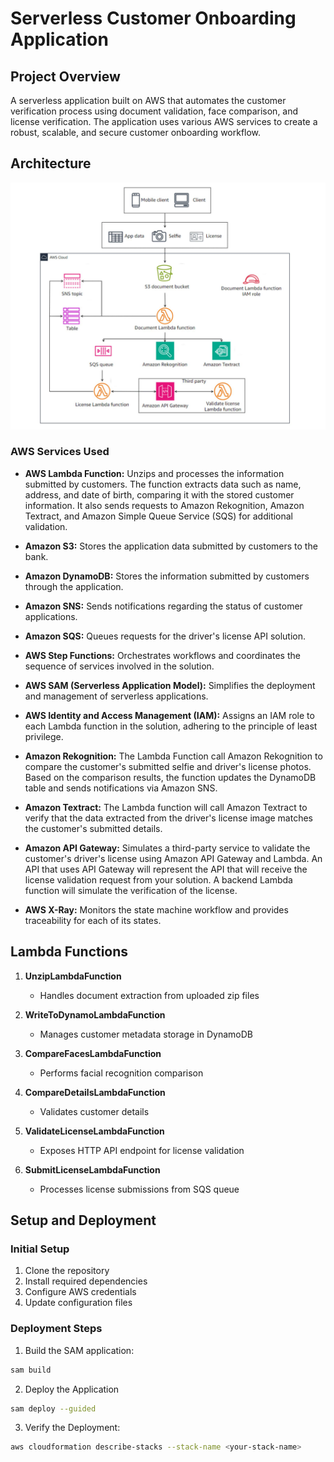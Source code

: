 # Serverless Customer Onboarding Application

## Project Overview
A serverless application built on AWS that automates the customer verification process using document validation, face comparison, and license verification. The application uses various AWS services to create a robust, scalable, and secure customer onboarding workflow.


## Architecture
![Architecture Diagram](images/customeronboardingapp-architecture.jpg)


### AWS Services Used
- **AWS Lambda Function:**
 Unzips and processes the information submitted by customers. The function extracts data such as name, address, and date of birth, comparing it with the stored customer information. It also sends requests to Amazon Rekognition, Amazon Textract, and Amazon Simple Queue Service (SQS) for additional validation.

- **Amazon S3:** 
Stores the application data submitted by customers to the bank.

- **Amazon DynamoDB:** Stores the information submitted by customers through the application.

- **Amazon SNS:** Sends notifications regarding the status of customer applications.

- **Amazon SQS:** Queues requests for the driver's license API solution.

- **AWS Step Functions:** Orchestrates workflows and coordinates the sequence of services involved in the solution.

- **AWS SAM (Serverless Application Model):** Simplifies the deployment and management of serverless applications.

- **AWS Identity and Access Management (IAM):** Assigns an IAM role to each Lambda function in the solution, adhering to the principle of least privilege.

- **Amazon Rekognition:** The Lambda Function call Amazon Rekognition to compare the customer's submitted selfie and driver's license photos. Based on the comparison results, the function updates the DynamoDB table and sends notifications via Amazon SNS.

- **Amazon Textract:** The Lambda function will call Amazon Textract to verify that the data extracted from the driver's license image matches the customer's submitted details.

- **Amazon API Gateway:** Simulates a third-party service to validate the customer's driver's license using Amazon API Gateway and Lambda. 
An API that uses API Gateway will represent the API that will receive the license validation request from your solution. 
A backend Lambda function will simulate the verification of the license.

- **AWS X-Ray:** Monitors the state machine workflow and provides traceability for each of its states.



## Lambda Functions
1. **UnzipLambdaFunction**
   - Handles document extraction from uploaded zip files
   
2. **WriteToDynamoLambdaFunction**
   - Manages customer metadata storage in DynamoDB

3. **CompareFacesLambdaFunction**
   - Performs facial recognition comparison

4. **CompareDetailsLambdaFunction**
   - Validates customer details

5. **ValidateLicenseLambdaFunction**
   - Exposes HTTP API endpoint for license validation

6. **SubmitLicenseLambdaFunction**
   - Processes license submissions from SQS queue


## Setup and Deployment

### Initial Setup
1. Clone the repository
2. Install required dependencies
3. Configure AWS credentials
4. Update configuration files

### Deployment Steps
1. Build the SAM application:
```bash
sam build

```
2. Deploy the Application
```bash
sam deploy --guided
```

3. Verify the Deployment:
```bash
aws cloudformation describe-stacks --stack-name <your-stack-name>
```


